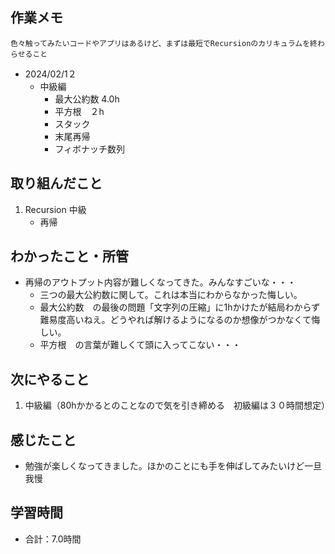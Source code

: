 ## 作業メモ
    色々触ってみたいコードやアプリはあるけど、まずは最短でRecursionのカリキュラムを終わらせること

- 2024/02/1２
    - 中級編
        - 最大公約数 4.0h
        - 平方根　２h
        - スタック
        - 末尾再帰
        - フィボナッチ数列

## 取り組んだこと
1. Recursion 中級
    - 再帰


## わかったこと・所管
- 再帰のアウトプット内容が難しくなってきた。みんなすごいな・・・
    - 三つの最大公約数に関して。これは本当にわからなかった悔しい。
    - 最大公約数　の最後の問題「文字列の圧縮」に1hかけたが結局わからず難易度高いねえ。どうやれば解けるようになるのか想像がつかなくて悔しい。
    - 平方根　の言葉が難しくて頭に入ってこない・・・

## 次にやること
1. 中級編（80hかかるとのことなので気を引き締める　初級編は３０時間想定）

## 感じたこと
- 勉強が楽しくなってきました。ほかのことにも手を伸ばしてみたいけど一旦我慢

## 学習時間
- 合計：7.0時間
